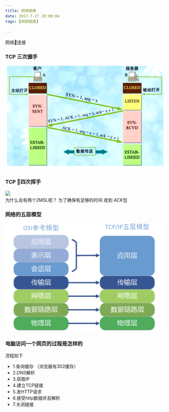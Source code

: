 ```yaml
---
title: 网络链接
date: 2017-7-27 20:09:04
tags: [网络链接]

---
```

网络连接

### TCP 三次握手
![](https://raw.githubusercontent.com/GuXiangFly/imagerepo/master/img20181026023104.png)


### TCP 四次挥手
![](https://i.loli.net/2019/11/05/9lAfcDonwYGkLZv.png)  
  为什么会有两个2MSL呢？
  为了确保有足够的时间 收到 ACK包
  

### 网络的五层模型
![](https://raw.githubusercontent.com/GuXiangFly/imagerepo/master/img20181202225206.png)

### 电脑访问一个网页的过程是怎样的
流程如下
- 1.查询缓存 （浏览器有302缓存）
- 2.DNS解析
- 3.获取IP
- 4.建立TCP链接
- 5.发HTTP请求
- 6.接受http数据并且解析
- 7.关闭链接
